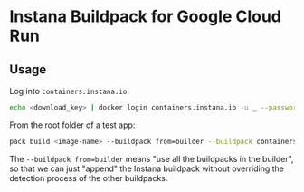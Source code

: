 # Instana Buildpack for Google Cloud Run

## Usage

Log into `containers.instana.io`:

```sh
echo <download_key> | docker login containers.instana.io -u _ --password-stdin
```

From the root folder of a test app:

```sh
pack build <image-name> --buildpack from=builder --buildpack containers.instana.io/instana/release/google/buildpack --builder gcr.io/buildpacks/builder
```

The `--buildpack from=builder` means "use all the buildpacks in the builder", so that we can just "append" the Instana buildpack without overriding the detection process of the other buildpacks.
